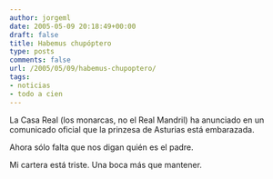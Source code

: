 ```yaml
---
author: jorgeml
date: 2005-05-09 20:18:49+00:00
draft: false
title: Habemus chupóptero
type: posts
comments: false
url: /2005/05/09/habemus-chupoptero/
tags:
- noticias
- todo a cien
---
```


La Casa Real (los monarcas, no el Real Mandril) ha anunciado en un comunicado oficial que la prinzesa de Asturias está embarazada.

Ahora sólo falta que nos digan quién es el padre.

Mi cartera está triste. Una boca más que mantener.
